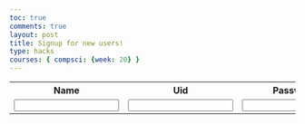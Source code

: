 ```yaml
---
toc: true
comments: true
layout: post
title: Signup for new users!
type: hacks
courses: { compsci: {week: 20} }
---
```

<table>
    <tr>
        <th><label for="name">Name</label></th>
        <th><label for="uid">Uid</label></th>
        <th><label for="password">Password</label></th>
    </tr>
    <tr>
        <td><input type="text" name="name" id="name" required></td>
        <td><input type="text" name="uid" id="uid" required></td>
        <td><input type="password" name="password" id="password" required></td>
        <td ><button onclick="create_User()">Create</button></td>
    </tr>
</table>
<script>
    function create_User() {
        // Extract data from inputs
        const name = document.getElementById("name").value;
        const uid = document.getElementById("uid").value;
        const password = document.getElementById("password").value;
        // Prepare data for POST request
        const userData = {
            name: name,
            uid: uid,
            password: password
        };
        // Prepare request options
        const requestOptions = {
            method: 'POST',
            headers: new Headers({'content-type': 'application/json'}),
            body: JSON.stringify(userData), // Convert data object to JSON string
            // mode: 'no-cors',
        };
        // URL for Create API
        const url = 'http://127.0.0.1:8086/api/users/';
        // Async fetch API call to the database to create a new user
        fetch(url, requestOptions)
            .then(response => {
                // Handle server response
                if (response.status !== 200) {
                    const errorMsg = 'Database response error: ' + response.status;
                    console.log(errorMsg);
                    return;
                }
                // Response contains valid result
                response.json().then(data => {
                    console.log(data);
                    // Handle the successful response, if needed
                });
            })
            .catch(error => {
                // Handle fetch errors
                console.error('Fetch error:', error);
            });
    }
</script>
